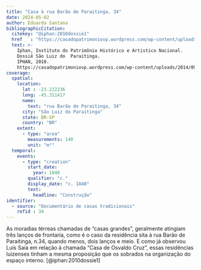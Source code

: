 ```yaml
---
title: "Casa à rua Barão de Paraitinga, 34"
date: 2024-05-02
author: Eduarda Santana
bibliographicCitation:
  citekey: "@iphan:2010dossie1"
  href   : "https://casadopatrimoniovp.wordpress.com/wp-content/uploads/2014/09/dossie-sc3a3o-luiz-do-paraitinga-iphan.pdf"
  text: >-
    Iphan, Instituto do Patrimônio Histórico e Artistico Nacional.
    Dossiê São Luiz do  Paraitinga.
    IPHAN, 2010.
    https://casadopatrimoniovp.wordpress.com/wp-content/uploads/2014/09/dossie-sc3a3o-luiz-do-paraitinga-iphan.pdf.
coverage:
  spatial:
    location:
      lat : -23.222236
      long: -45.311417
      name: 
        text: "rua Barão de Paraitinga, 34"
      city: "São Luiz do Paraitinga"
      state: BR-SP
      country: "BR"
    extent:
      - type: "area"
        measurements: 140
        unit: "m²"
  temporal:
    events:
      - type: "creation"
        start_date:
          year: 1840
        qualifier: "c."
        display_date: "c. 1840"
        text:
          headline: "Construção"
identifier:
  - source: "Documentário de casas tradicionais"
    refid : 34
---
```


As moradias térreas chamadas de “casas grandes”, geralmente atingiam três lanços de frontaria, como é o caso da residência sita à rua Barão de Paraitinga, n.34, quando menos, dois lanços e meio. E como já observou Luís Saia em relação à chamada “Casa de Osvaldo Cruz”, essas residências luizenses tinham a mesma proposição que os sobrados na organização do espaço interno. [@iphan:2010dossie1]
